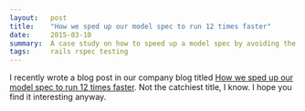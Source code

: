 ```yaml
---
layout:   post
title:    "How we sped up our model spec to run 12 times faster"
date:     2015-03-10
summary:  A case study on how to speed up a model spec by avoiding the database.
tags:     rails rspec testing
---
```


I recently wrote a blog post in our company blog titled [How we sped up our model spec to run 12 times faster](http://blog.simplificator.com/2015/02/19/how-we-sped-up-our-model-spec-to-run-12-times-faster/). Not the catchiest title, I know. I hope you find it interesting anyway.